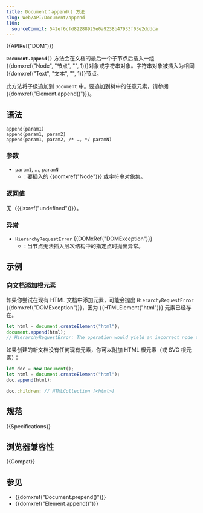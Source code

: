 ```yaml
---
title: Document：append() 方法
slug: Web/API/Document/append
l10n:
  sourceCommit: 542ef6cfd82288925e0a9238b47933f03e2dddca
---
```


{{APIRef("DOM")}}

**`Document.append()`** 方法会在文档的最后一个子节点后插入一组{{domxref("Node", "节点", "", 1)}}对象或字符串对象。字符串对象被插入为相同{{domxref("Text", "文本", "", 1)}}节点。

此方法将子级追加到 `Document` 中。要追加到树中的任意元素，请参阅 {{domxref("Element.append()")}}。

## 语法

```js-nolint
append(param1)
append(param1, param2)
append(param1, param2, /* …, */ paramN)
```

### 参数

- `param1`, …, `paramN`
  - : 要插入的 {{domxref("Node")}} 或字符串对象集。

### 返回值

无（{{jsxref("undefined")}}）。

### 异常

- `HierarchyRequestError` {{DOMxRef("DOMException")}}
  - : 当节点无法插入层次结构中的指定点时抛出异常。

## 示例

### 向文档添加根元素

如果你尝试在现有 HTML 文档中添加元素，可能会抛出 `HierarchyRequestError` {{domxref("DOMException")}}，因为 {{HTMLElement("html")}} 元素已经存在。

```js
let html = document.createElement("html");
document.append(html);
// HierarchyRequestError: The operation would yield an incorrect node tree.
```

如果创建的新文档没有任何现有元素，你可以附加 HTML 根元素（或 SVG 根元素）：

```js
let doc = new Document();
let html = document.createElement("html");
doc.append(html);

doc.children; // HTMLCollection [<html>]
```

## 规范

{{Specifications}}

## 浏览器兼容性

{{Compat}}

## 参见

- {{domxref("Document.prepend()")}}
- {{domxref("Element.append()")}}

